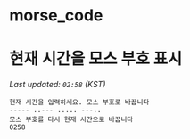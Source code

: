 # morse_code
# 현재 시간을 모스 부호 표시
<!-- MORSE_TIME_START -->
_Last updated: `02:58` (KST)_

```
현재 시간을 입력하세요. 모스 부호로 바꿉니다
----- ..--- ..... ---..
모스 부호를 다시 현재 시간으로 바꿉니다
0258
```
<!-- MORSE_TIME_END -->
